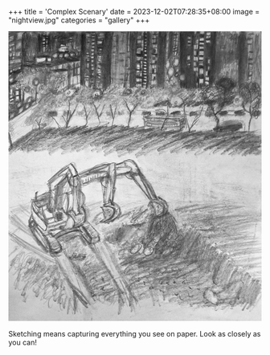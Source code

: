 +++
title = 'Complex Scenary'
date = 2023-12-02T07:28:35+08:00
image = "nightview.jpg"
categories = "gallery"
+++

![complex-sketch](nightview.jpg)

Sketching means capturing everything you see on paper. Look as closely as you can!
